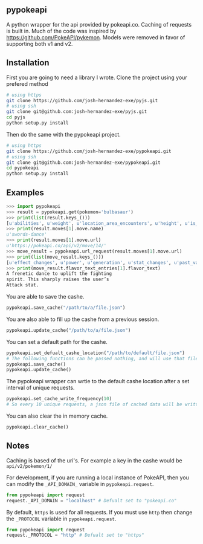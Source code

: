 ## pypokeapi
A python wrapper for the api provided by pokeapi.co. Caching of requests is built in. Much of the code was inspired by https://github.com/PokeAPI/pykemon. Models were removed in favor of supporting both v1 and v2.

## Installation

First you are going to need a library I wrote. Clone the project using your prefered method

```bash
# using https
git clone https://github.com/josh-hernandez-exe/pyjs.git
# using ssh
git clone git@github.com:josh-hernandez-exe/pyjs.git
cd pyjs
python setup.py install
```

Then do the same with the pypokeapi project.

```bash
# using https
git clone https://github.com/josh-hernandez-exe/pypokeapi.git
# using ssh
git clone git@github.com:josh-hernandez-exe/pypokeapi.git
cd pypokeapi
python setup.py install
```

## Examples

```python
>>> import pypokeapi
>>> result = pypokeapi.get(pokemon='bulbasaur')
>>> print(list(result.keys_()))
[u'abilities', u'weight', u'location_area_encounters', u'height', u'is_default', u'moves', u'base_experience', u'types', u'name', u'game_indices', u'stats', u'held_items', u'id', u'forms', u'species', u'order', u'sprites']
>>> print(result.moves[1].move.name)
u'swords-dance'
>>> print(result.moves[1].move.url)
u'https://pokeapi.co/api/v2/move/14/'
>>> move_result = pypokeapi.url_request(result.moves[1].move.url)
>>> print(list(move_result.keys_()))
[u'effect_changes', u'power', u'generation', u'stat_changes', u'past_values', u'meta', u'names', u'contest_combos', u'id', u'machines', u'name', u'pp', u'super_contest_effect', u'target', u'effect_entries', u'flavor_text_entries', u'effect_chance', u'contest_type', u'priority', u'damage_class', u'contest_effect', u'type', u'accuracy']
>>> print(move_result.flavor_text_entries[1].flavor_text)
A frenetic dance to uplift the fighting
spirit. This sharply raises the user’s
Attack stat.
```

You are able to save the cashe.

```python
pypokeapi.save_cache("/path/to/a/file.json")
```

You are also able to fill up the cashe from a previous session.

```python
pypokeapi.update_cache("/path/to/a/file.json")
```

You can set a default path for the cashe.

```python
pypokeapi.set_defualt_cashe_location("/path/to/default/file.json")
# The following functions can be passed nothing, and will use that file location.
pypokeapi.save_cache()
pypokeapi.update_cache()
```

The pypokeapi wrapper can wrtie to the default cashe location after a set interval of unique requests.

```python
pypokeapi.set_cache_write_frequency(10)
# So every 10 unique requests, a json file of cached data will be written to the defualt cashe location.
```

You can also clear the in memory cache.
```python
pypokeapi.clear_cache()
```

## Notes

Caching is based of the uri's. For example a key in the cashe would be `api/v2/pokemon/1/`

For development, if you are running a local instance of PokeAPI, then you can modify the `_API_DOMAIN_` variable in `pypokeapi.request`.

```python
from pypokeapi import request
request._API_DOMAIN = "localhost" # Defualt set to "pokeapi.co"
```

By default, `https` is used for all requests. If you must use `http` then change the `_PROTOCOL` variable in `pypokeapi.request`.

```python
from pypokeapi import request
request._PROTOCOL = "http" # Defualt set to "https"
```
